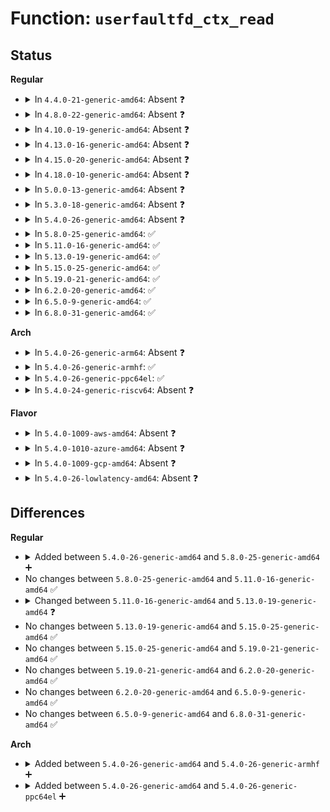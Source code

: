# Function: <code>userfaultfd_ctx_read</code>

## Status
<b>Regular</b>
<ul>
<li>
<details>
<summary>In <code>4.4.0-21-generic-amd64</code>: Absent ❓</summary>

```json
{
  "name": "userfaultfd_ctx_read",
  "collision_type": "Unique Static",
  "inline_type": "Full",
  "funcs": [
    {
      "addr": 18446744071581309826,
      "name": "userfaultfd_ctx_read",
      "external": false,
      "loc": "fs/userfaultfd.c:542",
      "file": "fs/userfaultfd.c",
      "inline": "not declared, inlined",
      "caller_inline": [
        "fs/userfaultfd.c:userfaultfd_read"
      ],
      "caller_func": []
    }
  ],
  "symbols": []
}
```
</details>
</li>
<li>
<details>
<summary>In <code>4.8.0-22-generic-amd64</code>: Absent ❓</summary>

```json
{
  "name": "userfaultfd_ctx_read",
  "collision_type": "Unique Static",
  "inline_type": "Full",
  "funcs": [
    {
      "addr": 18446744071581476253,
      "name": "userfaultfd_ctx_read",
      "external": false,
      "loc": "fs/userfaultfd.c:546",
      "file": "fs/userfaultfd.c",
      "inline": "not declared, inlined",
      "caller_inline": [
        "fs/userfaultfd.c:userfaultfd_read"
      ],
      "caller_func": []
    }
  ],
  "symbols": []
}
```
</details>
</li>
<li>
<details>
<summary>In <code>4.10.0-19-generic-amd64</code>: Absent ❓</summary>

```json
{
  "name": "userfaultfd_ctx_read",
  "collision_type": "Unique Static",
  "inline_type": "Full",
  "funcs": [
    {
      "addr": 18446744071581556925,
      "name": "userfaultfd_ctx_read",
      "external": false,
      "loc": "fs/userfaultfd.c:581",
      "file": "fs/userfaultfd.c",
      "inline": "not declared, inlined",
      "caller_inline": [
        "fs/userfaultfd.c:userfaultfd_read"
      ],
      "caller_func": []
    }
  ],
  "symbols": []
}
```
</details>
</li>
<li>
<details>
<summary>In <code>4.13.0-16-generic-amd64</code>: Absent ❓</summary>

```json
{
  "name": "userfaultfd_ctx_read",
  "collision_type": "Unique Static",
  "inline_type": "Full",
  "funcs": [
    {
      "addr": 18446744071581611016,
      "name": "userfaultfd_ctx_read",
      "external": false,
      "loc": "fs/userfaultfd.c:965",
      "file": "fs/userfaultfd.c",
      "inline": "not declared, inlined",
      "caller_inline": [
        "fs/userfaultfd.c:userfaultfd_read"
      ],
      "caller_func": []
    }
  ],
  "symbols": []
}
```
</details>
</li>
<li>
<details>
<summary>In <code>4.15.0-20-generic-amd64</code>: Absent ❓</summary>

```json
{
  "name": "userfaultfd_ctx_read",
  "collision_type": "Unique Static",
  "inline_type": "Full",
  "funcs": [
    {
      "addr": 18446744071581755781,
      "name": "userfaultfd_ctx_read",
      "external": false,
      "loc": "fs/userfaultfd.c:1009",
      "file": "fs/userfaultfd.c",
      "inline": "not declared, inlined",
      "caller_inline": [
        "fs/userfaultfd.c:userfaultfd_read"
      ],
      "caller_func": []
    }
  ],
  "symbols": []
}
```
</details>
</li>
<li>
<details>
<summary>In <code>4.18.0-10-generic-amd64</code>: Absent ❓</summary>

```json
{
  "name": "userfaultfd_ctx_read",
  "collision_type": "Unique Static",
  "inline_type": "Full",
  "funcs": [
    {
      "addr": 18446744071581928870,
      "name": "userfaultfd_ctx_read",
      "external": false,
      "loc": "fs/userfaultfd.c:1014",
      "file": "fs/userfaultfd.c",
      "inline": "not declared, inlined",
      "caller_inline": [
        "fs/userfaultfd.c:userfaultfd_read"
      ],
      "caller_func": []
    }
  ],
  "symbols": []
}
```
</details>
</li>
<li>
<details>
<summary>In <code>5.0.0-13-generic-amd64</code>: Absent ❓</summary>

```json
{
  "name": "userfaultfd_ctx_read",
  "collision_type": "Unique Static",
  "inline_type": "Full",
  "funcs": [
    {
      "addr": 18446744071582008501,
      "name": "userfaultfd_ctx_read",
      "external": false,
      "loc": "fs/userfaultfd.c:1019",
      "file": "fs/userfaultfd.c",
      "inline": "not declared, inlined",
      "caller_inline": [
        "fs/userfaultfd.c:userfaultfd_read"
      ],
      "caller_func": []
    }
  ],
  "symbols": []
}
```
</details>
</li>
<li>
<details>
<summary>In <code>5.3.0-18-generic-amd64</code>: Absent ❓</summary>

```json
{
  "name": "userfaultfd_ctx_read",
  "collision_type": "Unique Static",
  "inline_type": "Full",
  "funcs": [
    {
      "addr": 18446744071582147391,
      "name": "userfaultfd_ctx_read",
      "external": false,
      "loc": "fs/userfaultfd.c:1035",
      "file": "fs/userfaultfd.c",
      "inline": "not declared, inlined",
      "caller_inline": [
        "fs/userfaultfd.c:userfaultfd_read"
      ],
      "caller_func": []
    }
  ],
  "symbols": []
}
```
</details>
</li>
<li>
<details>
<summary>In <code>5.4.0-26-generic-amd64</code>: Absent ❓</summary>

```json
{
  "name": "userfaultfd_ctx_read",
  "collision_type": "Unique Static",
  "inline_type": "Full",
  "funcs": [
    {
      "addr": 18446744071582224591,
      "name": "userfaultfd_ctx_read",
      "external": false,
      "loc": "fs/userfaultfd.c:1035",
      "file": "fs/userfaultfd.c",
      "inline": "not declared, inlined",
      "caller_inline": [
        "fs/userfaultfd.c:userfaultfd_read"
      ],
      "caller_func": []
    }
  ],
  "symbols": []
}
```
</details>
</li>
<li>
<details>
<summary>In <code>5.8.0-25-generic-amd64</code>: ✅</summary>

```c
ssize_t userfaultfd_ctx_read(struct userfaultfd_ctx * ctx, int no_wait, struct uffd_msg * msg)
```

```json
{
  "name": "userfaultfd_ctx_read",
  "collision_type": "Unique Static",
  "inline_type": "No",
  "funcs": [
    {
      "addr": 18446744071582465008,
      "name": "userfaultfd_ctx_read",
      "external": false,
      "loc": "fs/userfaultfd.c:1034",
      "file": "fs/userfaultfd.c",
      "inline": "seen, unknown",
      "caller_inline": [],
      "caller_func": [
        "fs/userfaultfd.c:userfaultfd_read"
      ]
    }
  ],
  "symbols": [
    {
      "addr": 18446744071582465008,
      "name": "userfaultfd_ctx_read",
      "section": ".text",
      "bind": "STB_LOCAL",
      "size": 1195
    }
  ]
}
```
</details>
</li>
<li>
<details>
<summary>In <code>5.11.0-16-generic-amd64</code>: ✅</summary>

```c
ssize_t userfaultfd_ctx_read(struct userfaultfd_ctx * ctx, int no_wait, struct uffd_msg * msg)
```

```json
{
  "name": "userfaultfd_ctx_read",
  "collision_type": "Unique Static",
  "inline_type": "No",
  "funcs": [
    {
      "addr": 18446744071582522208,
      "name": "userfaultfd_ctx_read",
      "external": false,
      "loc": "fs/userfaultfd.c:998",
      "file": "fs/userfaultfd.c",
      "inline": "seen, unknown",
      "caller_inline": [],
      "caller_func": [
        "fs/userfaultfd.c:userfaultfd_read"
      ]
    }
  ],
  "symbols": [
    {
      "addr": 18446744071582522208,
      "name": "userfaultfd_ctx_read",
      "section": ".text",
      "bind": "STB_LOCAL",
      "size": 1279
    }
  ]
}
```
</details>
</li>
<li>
<details>
<summary>In <code>5.13.0-19-generic-amd64</code>: ✅</summary>

```c
ssize_t userfaultfd_ctx_read(struct userfaultfd_ctx * ctx, int no_wait, struct uffd_msg * msg, struct inode * inode)
```

```json
{
  "name": "userfaultfd_ctx_read",
  "collision_type": "Unique Static",
  "inline_type": "No",
  "funcs": [
    {
      "addr": 18446744071582550976,
      "name": "userfaultfd_ctx_read",
      "external": false,
      "loc": "fs/userfaultfd.c:998",
      "file": "fs/userfaultfd.c",
      "inline": "seen, unknown",
      "caller_inline": [],
      "caller_func": [
        "fs/userfaultfd.c:userfaultfd_read"
      ]
    }
  ],
  "symbols": [
    {
      "addr": 18446744071582550976,
      "name": "userfaultfd_ctx_read",
      "section": ".text",
      "bind": "STB_LOCAL",
      "size": 1293
    }
  ]
}
```
</details>
</li>
<li>
<details>
<summary>In <code>5.15.0-25-generic-amd64</code>: ✅</summary>

```c
ssize_t userfaultfd_ctx_read(struct userfaultfd_ctx * ctx, int no_wait, struct uffd_msg * msg, struct inode * inode)
```

```json
{
  "name": "userfaultfd_ctx_read",
  "collision_type": "Unique Static",
  "inline_type": "No",
  "funcs": [
    {
      "addr": 18446744071582867168,
      "name": "userfaultfd_ctx_read",
      "external": false,
      "loc": "fs/userfaultfd.c:994",
      "file": "fs/userfaultfd.c",
      "inline": "seen, unknown",
      "caller_inline": [],
      "caller_func": [
        "fs/userfaultfd.c:userfaultfd_read"
      ]
    }
  ],
  "symbols": [
    {
      "addr": 18446744071582867168,
      "name": "userfaultfd_ctx_read",
      "section": ".text",
      "bind": "STB_LOCAL",
      "size": 1250
    }
  ]
}
```
</details>
</li>
<li>
<details>
<summary>In <code>5.19.0-21-generic-amd64</code>: ✅</summary>

```c
ssize_t userfaultfd_ctx_read(struct userfaultfd_ctx * ctx, int no_wait, struct uffd_msg * msg, struct inode * inode)
```

```json
{
  "name": "userfaultfd_ctx_read",
  "collision_type": "Unique Static",
  "inline_type": "No",
  "funcs": [
    {
      "addr": 18446744071583423424,
      "name": "userfaultfd_ctx_read",
      "external": false,
      "loc": "fs/userfaultfd.c:1003",
      "file": "fs/userfaultfd.c",
      "inline": "seen, unknown",
      "caller_inline": [],
      "caller_func": [
        "fs/userfaultfd.c:userfaultfd_read"
      ]
    }
  ],
  "symbols": [
    {
      "addr": 18446744071583423424,
      "name": "userfaultfd_ctx_read",
      "section": ".text",
      "bind": "STB_LOCAL",
      "size": 1274
    }
  ]
}
```
</details>
</li>
<li>
<details>
<summary>In <code>6.2.0-20-generic-amd64</code>: ✅</summary>

```c
ssize_t userfaultfd_ctx_read(struct userfaultfd_ctx * ctx, int no_wait, struct uffd_msg * msg, struct inode * inode)
```

```json
{
  "name": "userfaultfd_ctx_read",
  "collision_type": "Unique Static",
  "inline_type": "No",
  "funcs": [
    {
      "addr": 18446744071584011808,
      "name": "userfaultfd_ctx_read",
      "external": false,
      "loc": "fs/userfaultfd.c:1023",
      "file": "fs/userfaultfd.c",
      "inline": "seen, unknown",
      "caller_inline": [],
      "caller_func": [
        "fs/userfaultfd.c:userfaultfd_read"
      ]
    }
  ],
  "symbols": [
    {
      "addr": 18446744071584011808,
      "name": "userfaultfd_ctx_read",
      "section": ".text",
      "bind": "STB_LOCAL",
      "size": 1262
    }
  ]
}
```
</details>
</li>
<li>
<details>
<summary>In <code>6.5.0-9-generic-amd64</code>: ✅</summary>

```c
ssize_t userfaultfd_ctx_read(struct userfaultfd_ctx * ctx, int no_wait, struct uffd_msg * msg, struct inode * inode)
```

```json
{
  "name": "userfaultfd_ctx_read",
  "collision_type": "Unique Static",
  "inline_type": "No",
  "funcs": [
    {
      "addr": 18446744071584237104,
      "name": "userfaultfd_ctx_read",
      "external": false,
      "loc": "fs/userfaultfd.c:1052",
      "file": "fs/userfaultfd.c",
      "inline": "seen, unknown",
      "caller_inline": [],
      "caller_func": [
        "fs/userfaultfd.c:userfaultfd_read"
      ]
    }
  ],
  "symbols": [
    {
      "addr": 18446744071584237104,
      "name": "userfaultfd_ctx_read",
      "section": ".text",
      "bind": "STB_LOCAL",
      "size": 1266
    }
  ]
}
```
</details>
</li>
<li>
<details>
<summary>In <code>6.8.0-31-generic-amd64</code>: ✅</summary>

```c
ssize_t userfaultfd_ctx_read(struct userfaultfd_ctx * ctx, int no_wait, struct uffd_msg * msg, struct inode * inode)
```

```json
{
  "name": "userfaultfd_ctx_read",
  "collision_type": "Unique Static",
  "inline_type": "No",
  "funcs": [
    {
      "addr": 18446744071584461088,
      "name": "userfaultfd_ctx_read",
      "external": false,
      "loc": "fs/userfaultfd.c:1045",
      "file": "fs/userfaultfd.c",
      "inline": "seen, unknown",
      "caller_inline": [],
      "caller_func": [
        "fs/userfaultfd.c:userfaultfd_read"
      ]
    }
  ],
  "symbols": [
    {
      "addr": 18446744071584461088,
      "name": "userfaultfd_ctx_read",
      "section": ".text",
      "bind": "STB_LOCAL",
      "size": 1266
    }
  ]
}
```
</details>
</li>
</ul>
<b>Arch</b>
<ul>
<li>
<details>
<summary>In <code>5.4.0-26-generic-arm64</code>: Absent ❓</summary>

```json
{
  "name": "userfaultfd_ctx_read",
  "collision_type": "Unique Static",
  "inline_type": "Full",
  "funcs": [
    {
      "addr": 18446603336493789432,
      "name": "userfaultfd_ctx_read",
      "external": false,
      "loc": "fs/userfaultfd.c:1035",
      "file": "fs/userfaultfd.c",
      "inline": "not declared, inlined",
      "caller_inline": [
        "fs/userfaultfd.c:userfaultfd_read"
      ],
      "caller_func": []
    }
  ],
  "symbols": []
}
```
</details>
</li>
<li>
<details>
<summary>In <code>5.4.0-26-generic-armhf</code>: ✅</summary>

```c
ssize_t userfaultfd_ctx_read(struct userfaultfd_ctx * ctx, int no_wait, struct uffd_msg * msg)
```

```json
{
  "name": "userfaultfd_ctx_read",
  "collision_type": "Unique Static",
  "inline_type": "No",
  "funcs": [
    {
      "addr": 3227301508,
      "name": "userfaultfd_ctx_read",
      "external": false,
      "loc": "fs/userfaultfd.c:1035",
      "file": "fs/userfaultfd.c",
      "inline": "seen, unknown",
      "caller_inline": [],
      "caller_func": [
        "fs/userfaultfd.c:userfaultfd_read"
      ]
    }
  ],
  "symbols": [
    {
      "addr": 3227301508,
      "name": "userfaultfd_ctx_read",
      "section": ".text",
      "bind": "STB_LOCAL",
      "size": 1184
    }
  ]
}
```
</details>
</li>
<li>
<details>
<summary>In <code>5.4.0-26-generic-ppc64el</code>: ✅</summary>

```c
ssize_t userfaultfd_ctx_read(struct userfaultfd_ctx * ctx, int no_wait, struct uffd_msg * msg)
```

```json
{
  "name": "userfaultfd_ctx_read",
  "collision_type": "Unique Static",
  "inline_type": "No",
  "funcs": [
    {
      "addr": 13835058055287409648,
      "name": "userfaultfd_ctx_read",
      "external": false,
      "loc": "fs/userfaultfd.c:1035",
      "file": "fs/userfaultfd.c",
      "inline": "seen, unknown",
      "caller_inline": [],
      "caller_func": [
        "fs/userfaultfd.c:userfaultfd_read"
      ]
    }
  ],
  "symbols": [
    {
      "addr": 13835058055287409648,
      "name": "userfaultfd_ctx_read",
      "section": ".text",
      "bind": "STB_LOCAL",
      "size": 1744
    }
  ]
}
```
</details>
</li>
<li>
<details>
<summary>In <code>5.4.0-24-generic-riscv64</code>: Absent ❓</summary>

```json
{
  "name": "userfaultfd_ctx_read",
  "collision_type": "Unique Static",
  "inline_type": "Full",
  "funcs": [
    {
      "addr": 18446743936273382630,
      "name": "userfaultfd_ctx_read",
      "external": false,
      "loc": "fs/userfaultfd.c:1035",
      "file": "fs/userfaultfd.c",
      "inline": "not declared, inlined",
      "caller_inline": [
        "fs/userfaultfd.c:userfaultfd_read"
      ],
      "caller_func": []
    }
  ],
  "symbols": []
}
```
</details>
</li>
</ul>
<b>Flavor</b>
<ul>
<li>
<details>
<summary>In <code>5.4.0-1009-aws-amd64</code>: Absent ❓</summary>

```json
{
  "name": "userfaultfd_ctx_read",
  "collision_type": "Unique Static",
  "inline_type": "Full",
  "funcs": [
    {
      "addr": 18446744071582193327,
      "name": "userfaultfd_ctx_read",
      "external": false,
      "loc": "fs/userfaultfd.c:1035",
      "file": "fs/userfaultfd.c",
      "inline": "not declared, inlined",
      "caller_inline": [
        "fs/userfaultfd.c:userfaultfd_read"
      ],
      "caller_func": []
    }
  ],
  "symbols": []
}
```
</details>
</li>
<li>
<details>
<summary>In <code>5.4.0-1010-azure-amd64</code>: Absent ❓</summary>

```json
{
  "name": "userfaultfd_ctx_read",
  "collision_type": "Unique Static",
  "inline_type": "Full",
  "funcs": [
    {
      "addr": 18446744071582130831,
      "name": "userfaultfd_ctx_read",
      "external": false,
      "loc": "fs/userfaultfd.c:1035",
      "file": "fs/userfaultfd.c",
      "inline": "not declared, inlined",
      "caller_inline": [
        "fs/userfaultfd.c:userfaultfd_read"
      ],
      "caller_func": []
    }
  ],
  "symbols": []
}
```
</details>
</li>
<li>
<details>
<summary>In <code>5.4.0-1009-gcp-amd64</code>: Absent ❓</summary>

```json
{
  "name": "userfaultfd_ctx_read",
  "collision_type": "Unique Static",
  "inline_type": "Full",
  "funcs": [
    {
      "addr": 18446744071582183807,
      "name": "userfaultfd_ctx_read",
      "external": false,
      "loc": "fs/userfaultfd.c:1035",
      "file": "fs/userfaultfd.c",
      "inline": "not declared, inlined",
      "caller_inline": [
        "fs/userfaultfd.c:userfaultfd_read"
      ],
      "caller_func": []
    }
  ],
  "symbols": []
}
```
</details>
</li>
<li>
<details>
<summary>In <code>5.4.0-26-lowlatency-amd64</code>: Absent ❓</summary>

```json
{
  "name": "userfaultfd_ctx_read",
  "collision_type": "Unique Static",
  "inline_type": "Full",
  "funcs": [
    {
      "addr": 18446744071582257844,
      "name": "userfaultfd_ctx_read",
      "external": false,
      "loc": "fs/userfaultfd.c:1035",
      "file": "fs/userfaultfd.c",
      "inline": "not declared, inlined",
      "caller_inline": [
        "fs/userfaultfd.c:userfaultfd_read"
      ],
      "caller_func": []
    }
  ],
  "symbols": []
}
```
</details>
</li>
</ul>

## Differences
<b>Regular</b>
<ul>
<li>
<details>
<summary>Added between <code>5.4.0-26-generic-amd64</code> and <code>5.8.0-25-generic-amd64</code> ➕</summary>

```c
ssize_t userfaultfd_ctx_read(struct userfaultfd_ctx * ctx, int no_wait, struct uffd_msg * msg)
```
</details>
</li>
<li>
No changes between <code>5.8.0-25-generic-amd64</code> and <code>5.11.0-16-generic-amd64</code> ✅
</li>
<li>
<details>
<summary>Changed between <code>5.11.0-16-generic-amd64</code> and <code>5.13.0-19-generic-amd64</code> ❓</summary>
<ul>
<li>
<b>Param added. </b>
<code>struct inode * inode</code>
</li>
</ul>
</details>
</li>
<li>
No changes between <code>5.13.0-19-generic-amd64</code> and <code>5.15.0-25-generic-amd64</code> ✅
</li>
<li>
No changes between <code>5.15.0-25-generic-amd64</code> and <code>5.19.0-21-generic-amd64</code> ✅
</li>
<li>
No changes between <code>5.19.0-21-generic-amd64</code> and <code>6.2.0-20-generic-amd64</code> ✅
</li>
<li>
No changes between <code>6.2.0-20-generic-amd64</code> and <code>6.5.0-9-generic-amd64</code> ✅
</li>
<li>
No changes between <code>6.5.0-9-generic-amd64</code> and <code>6.8.0-31-generic-amd64</code> ✅
</li>
</ul>
<b>Arch</b>
<ul>
<li>
<details>
<summary>Added between <code>5.4.0-26-generic-amd64</code> and <code>5.4.0-26-generic-armhf</code> ➕</summary>

```c
ssize_t userfaultfd_ctx_read(struct userfaultfd_ctx * ctx, int no_wait, struct uffd_msg * msg)
```
</details>
</li>
<li>
<details>
<summary>Added between <code>5.4.0-26-generic-amd64</code> and <code>5.4.0-26-generic-ppc64el</code> ➕</summary>

```c
ssize_t userfaultfd_ctx_read(struct userfaultfd_ctx * ctx, int no_wait, struct uffd_msg * msg)
```
</details>
</li>
</ul>
